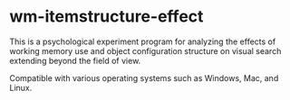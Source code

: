 # wm-itemstructure-effect
This is a psychological experiment program for analyzing the effects of working memory use and object configuration structure on visual search extending beyond the field of view.

Compatible with various operating systems such as Windows, Mac, and Linux.
